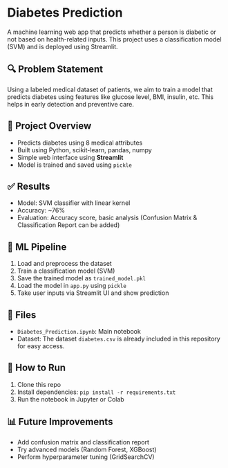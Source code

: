 # Diabetes Prediction

A machine learning web app that predicts whether a person is diabetic or not based on health-related inputs. This project uses a classification model (SVM) and is deployed using Streamlit.

## 🔍 Problem Statement
Using a labeled medical dataset of patients, we aim to train a model that predicts diabetes using features like glucose level, BMI, insulin, etc. This helps in early detection and preventive care.

## 🚀 Project Overview
- Predicts diabetes using 8 medical attributes
- Built using Python, scikit-learn, pandas, numpy
- Simple web interface using **Streamlit**
- Model is trained and saved using `pickle`

## ✅ Results
- Model: SVM classifier with linear kernel 
- Accuracy: ~76%
- Evaluation: Accuracy score, basic analysis (Confusion Matrix & Classification Report can be added)

## 🧠 ML Pipeline
1. Load and preprocess the dataset
2. Train a classification model (SVM)
3. Save the trained model as `trained_model.pkl`
4. Load the model in `app.py` using `pickle`
5. Take user inputs via Streamlit UI and show prediction

## 📁 Files
- `Diabetes_Prediction.ipynb`: Main notebook
- Dataset: The dataset `diabetes.csv` is already included in this repository for easy access.
## 🚀 How to Run
1. Clone this repo
2. Install dependencies: `pip install -r requirements.txt`
3. Run the notebook in Jupyter or Colab

## 📊 Future Improvements
- Add confusion matrix and classification report
- Try advanced models (Random Forest, XGBoost)
- Perform hyperparameter tuning (GridSearchCV)
